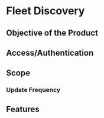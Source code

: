 # Fleet Discovery

## Objective of the Product

## Access/Authentication

## Scope

### Update Frequency

## Features